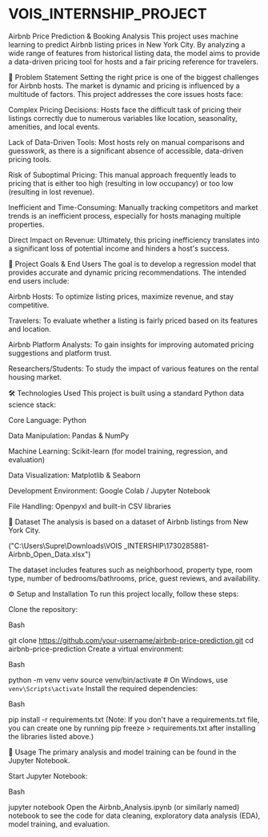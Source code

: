 # VOIS_INTERNSHIP_PROJECT
Airbnb Price Prediction & Booking Analysis
This project uses machine learning to predict Airbnb listing prices in New York City. By analyzing a wide range of features from historical listing data, the model aims to provide a data-driven pricing tool for hosts and a fair pricing reference for travelers.

📝 Problem Statement
Setting the right price is one of the biggest challenges for Airbnb hosts. The market is dynamic and pricing is influenced by a multitude of factors. This project addresses the core issues hosts face:

Complex Pricing Decisions: Hosts face the difficult task of pricing their listings correctly due to numerous variables like location, seasonality, amenities, and local events.

Lack of Data-Driven Tools: Most hosts rely on manual comparisons and guesswork, as there is a significant absence of accessible, data-driven pricing tools.

Risk of Suboptimal Pricing: This manual approach frequently leads to pricing that is either too high (resulting in low occupancy) or too low (resulting in lost revenue).

Inefficient and Time-Consuming: Manually tracking competitors and market trends is an inefficient process, especially for hosts managing multiple properties.

Direct Impact on Revenue: Ultimately, this pricing inefficiency translates into a significant loss of potential income and hinders a host's success.

🎯 Project Goals & End Users
The goal is to develop a regression model that provides accurate and dynamic pricing recommendations. The intended end users include:

Airbnb Hosts: To optimize listing prices, maximize revenue, and stay competitive.

Travelers: To evaluate whether a listing is fairly priced based on its features and location.

Airbnb Platform Analysts: To gain insights for improving automated pricing suggestions and platform trust.

Researchers/Students: To study the impact of various features on the rental housing market.

🛠️ Technologies Used
This project is built using a standard Python data science stack:

Core Language: Python

Data Manipulation: Pandas & NumPy

Machine Learning: Scikit-learn (for model training, regression, and evaluation)

Data Visualization: Matplotlib & Seaborn

Development Environment: Google Colab / Jupyter Notebook

File Handling: Openpyxl and built-in CSV libraries

💾 Dataset
The analysis is based on a dataset of Airbnb listings from New York City.

("C:\Users\Supre\Downloads\VOIS _INTERSHIP\1730285881-Airbnb_Open_Data.xlsx")

The dataset includes features such as neighborhood, property type, room type, number of bedrooms/bathrooms, price, guest reviews, and availability.

⚙️ Setup and Installation
To run this project locally, follow these steps:

Clone the repository:

Bash

git clone https://github.com/your-username/airbnb-price-prediction.git
cd airbnb-price-prediction
Create a virtual environment:

Bash

python -m venv venv
source venv/bin/activate  # On Windows, use `venv\Scripts\activate`
Install the required dependencies:

Bash

pip install -r requirements.txt
(Note: If you don't have a requirements.txt file, you can create one by running pip freeze > requirements.txt after installing the libraries listed above.)

🚀 Usage
The primary analysis and model training can be found in the Jupyter Notebook.

Start Jupyter Notebook:

Bash

jupyter notebook
Open the Airbnb_Analysis.ipynb (or similarly named) notebook to see the code for data cleaning, exploratory data analysis (EDA), model training, and evaluation.

